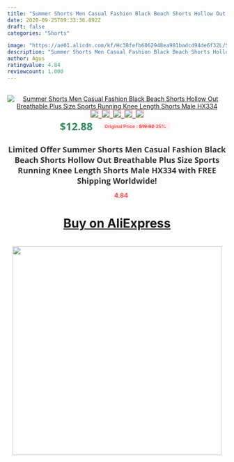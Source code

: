 ```yaml
---
title: "Summer Shorts Men Casual Fashion Black Beach Shorts Hollow Out Breathable Plus Size Sports Running Knee Length Shorts Male HX334"
date: 2020-09-25T09:33:36.892Z
draft: false
categories: "Shorts"

image: "https://ae01.alicdn.com/kf/Hc38fefb6062948ea981badcd94de6f32L/Summer-Shorts-Men-Casual-Fashion-Black-Beach-Shorts-Hollow-Out-Breathable-Plus-Size-Sports-Running-Knee.jpg"
description: "Summer Shorts Men Casual Fashion Black Beach Shorts Hollow Out Breathable Plus Size Sports Running Knee Length Shorts Male HX334"
author: Agus
ratingvalue: 4.84
reviewcount: 1.000
---
```

<br>
<div style="text-align: center;">
<a href="https://s.click.aliexpress.com/e/_AV7jvb" target="_blank" rel="nofollow noopener noreferrer"><img alt="Summer Shorts Men Casual Fashion Black Beach Shorts Hollow Out Breathable Plus Size Sports Running Knee Length Shorts Male HX334" class="magnifier-image" src="https://ae01.alicdn.com/kf/Hc38fefb6062948ea981badcd94de6f32L/Summer-Shorts-Men-Casual-Fashion-Black-Beach-Shorts-Hollow-Out-Breathable-Plus-Size-Sports-Running-Knee.jpg_640x640.jpg">
<br>
<img style="border:1px solid salmon" src="https://ae01.alicdn.com/kf/Hc38fefb6062948ea981badcd94de6f32L/Summer-Shorts-Men-Casual-Fashion-Black-Beach-Shorts-Hollow-Out-Breathable-Plus-Size-Sports-Running-Knee.jpg_120x120.jpg">&nbsp;&nbsp;<img style="border:1px solid salmon" src="https://ae01.alicdn.com/kf/Hb13666744bca4d0c8122db77f6fc70e5e/Summer-Shorts-Men-Casual-Fashion-Black-Beach-Shorts-Hollow-Out-Breathable-Plus-Size-Sports-Running-Knee.jpg_120x120.jpg">&nbsp;&nbsp;<img style="border:1px solid salmon" src="https://ae01.alicdn.com/kf/Hdbbbb232145047868b89f45e0bd90691C/Summer-Shorts-Men-Casual-Fashion-Black-Beach-Shorts-Hollow-Out-Breathable-Plus-Size-Sports-Running-Knee.jpg_120x120.jpg">&nbsp;&nbsp;<img style="border:1px solid salmon" src="https://ae01.alicdn.com/kf/H9516c053e0744acfb68f39d6ddcc3ae4N/Summer-Shorts-Men-Casual-Fashion-Black-Beach-Shorts-Hollow-Out-Breathable-Plus-Size-Sports-Running-Knee.jpg_120x120.jpg">&nbsp;&nbsp;<img style="border:1px solid salmon" src="https://ae01.alicdn.com/kf/H23e1efb4928b4c48b1774c0fb5cf1c9eM/Summer-Shorts-Men-Casual-Fashion-Black-Beach-Shorts-Hollow-Out-Breathable-Plus-Size-Sports-Running-Knee.jpg_120x120.jpg"></a></div><br0>
<div style="text-align: center;"><span style="background-color: white; border: 0px; box-sizing: border-box; color: seagreen; display: inline-block; font-family: &quot;open sans&quot; , &quot;arial&quot; , &quot;helvetica&quot; , sans-serif , &quot;heiti&quot;; font-size: 24px; font-stretch: inherit; font-weight: 700; line-height: inherit; margin: 0px 10px 0px 0px; padding: 0px; vertical-align: middle;">$12.88 </span>
<span style="background: rgb(255 , 241 , 241); border-radius: 3px; border: 0px; box-sizing: border-box; color: #ff4747; display: inline-block; font-family: inherit; font-size: 12px; font-stretch: inherit; font-style: inherit; font-variant: inherit; font-weight: 600; line-height: inherit; margin: 0px; padding: 2px 5px; transform: scale(0.9); vertical-align: middle;">Original Price : <b style="text-decoration: line-through;">$19.82 </b> 35%&nbsp;&nbsp;</span></div>
<h1 style="color: #333333; display: inline-block; font-family: &quot;open sans&quot; , &quot;arial&quot; , &quot;helvetica&quot; , sans-serif , &quot;heiti&quot;; font-size: 18px; font-stretch: inherit; font-weight: 700; text-align: center;">Limited Offer Summer Shorts Men Casual Fashion Black Beach Shorts Hollow Out Breathable Plus Size Sports Running Knee Length Shorts Male HX334 with FREE Shipping Worldwide!</h1>
<div style="color: #ff4747; text-align: center;">
<img src="https://4.bp.blogspot.com/-M0ZcTcb-5uY/XleCXlxnR4I/AAAAAAAAAEc/OrjgMkXV1oMQFaCRZj5HQwOCBcu3w1FegCPcBGAYYCw/s1600/star.png" style="height: 15px;">&nbsp;<b>4.84</b></div>
<div class="button_cont" align="center"><a class="buynow_a" href="https://s.click.aliexpress.com/e/_AV7jvb" target="_blank" rel="nofollow noopener noreferrer"><H1>Buy on AliExpress</H1></a></div><br>
<div class="separator" style="clear: both; text-align: center;">
<img src="https://lh3.googleusercontent.com/-pTy5HemUv9M/XlePHvY0dAI/AAAAAAAAAE4/0nX5iRUoIWY8eMW9Dpxeirr157OZliDIgCLcBGAsYHQ/s1600/badge.gif" width="480">
</div>
